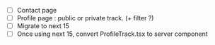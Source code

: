 - [ ] Contact page
- [ ] Profile page : public or private track. (+ filter ?)
- [ ] Migrate to next 15
- [ ] Once using next 15, convert ProfileTrack.tsx to server component
